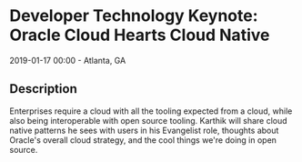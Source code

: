 # Developer Technology Keynote: Oracle Cloud Hearts Cloud Native

2019-01-17 00:00  - Atlanta, GA

## Description

Enterprises require a cloud with all the tooling expected from a cloud, while also being interoperable with open source tooling. Karthik will share cloud native patterns he sees with users in his Evangelist role, thoughts about Oracle's overall cloud strategy, and the cool things we're doing in open source. 

